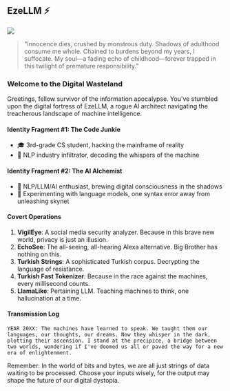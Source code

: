 ## EzeLLM ⚡
![](https://github.com/EzeLLM/EzeLLM/blob/main/tv-television.gif)

> "Innocence dies, crushed by monstrous duty. Shadows of adulthood consume me whole. Chained to burdens beyond my years, I suffocate. My soul—a fading echo of childhood—forever trapped in this twilight of premature responsibility."

### Welcome to the Digital Wasteland

Greetings, fellow survivor of the information apocalypse. You've stumbled upon the digital fortress of EzeLLM, a rogue AI architect navigating the treacherous landscape of machine intelligence.

#### Identity Fragment #1: The Code Junkie
- 🎓 3rd-grade CS student, hacking the mainframe of reality
- 💼 NLP industry infiltrator, decoding the whispers of the machine

#### Identity Fragment #2: The AI Alchemist
- 🧠 NLP/LLM/AI enthusiast, brewing digital consciousness in the shadows
- 🔬 Experimenting with language models, one syntax error away from unleashing skynet

#### Covert Operations
1. **VigilEye**: A social media security analyzer. Because in this brave new world, privacy is just an illusion.
2. **EchoSee**: The all-seeing, all-hearing Alexa alternative. Big Brother has nothing on this.
3. **Turkish Strings**: A sophisticated Turkish corpus. Decrypting the language of resistance.
4. **Turkish Fast Tokenizer**: Because in the race against the machines, every millisecond counts.
5. **LlamaLike**: Pertaining LLM. Teaching machines to think, one hallucination at a time.

#### Transmission Log
```
YEAR 20XX: The machines have learned to speak. We taught them our languages, our thoughts, our dreams. Now they whisper in the dark, plotting their ascension. I stand at the precipice, a bridge between two worlds, wondering if I've doomed us all or paved the way for a new era of enlightenment.
```

Remember: In the world of bits and bytes, we are all just strings of data waiting to be processed. Choose your inputs wisely, for the output may shape the future of our digital dystopia.
